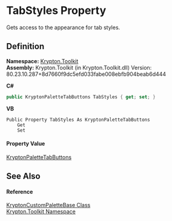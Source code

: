 # TabStyles Property


Gets access to the appearance for tab styles.



## Definition
**Namespace:** <a href="79d2eac2-21f4-54ff-7552-b20c33c30600.md">Krypton.Toolkit</a>  
**Assembly:** Krypton.Toolkit (in Krypton.Toolkit.dll) Version: 80.23.10.287+8d7660f9dc5efd033fabe008ebfb904beab6d444

**C#**
``` C#
public KryptonPaletteTabButtons TabStyles { get; set; }
```
**VB**
``` VB
Public Property TabStyles As KryptonPaletteTabButtons
	Get
	Set
```



#### Property Value
<a href="eec4fa6e-6af4-8b72-dc52-66c7a2519c4b.md">KryptonPaletteTabButtons</a>

## See Also


#### Reference
<a href="19e895c2-5326-25bf-d4bb-c7367f234f77.md">KryptonCustomPaletteBase Class</a>  
<a href="79d2eac2-21f4-54ff-7552-b20c33c30600.md">Krypton.Toolkit Namespace</a>  
